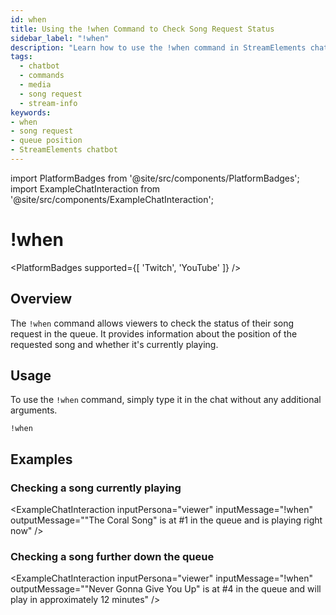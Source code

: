 ```yaml
---
id: when
title: Using the !when Command to Check Song Request Status
sidebar_label: "!when"
description: "Learn how to use the !when command in StreamElements chatbot to check the status of your song request in the queue."
tags:
  - chatbot
  - commands
  - media
  - song request
  - stream-info
keywords:
- when
- song request
- queue position
- StreamElements chatbot
---
```

import PlatformBadges from '@site/src/components/PlatformBadges';
import ExampleChatInteraction from '@site/src/components/ExampleChatInteraction';

# !when
<PlatformBadges supported={[ 'Twitch', 'YouTube' ]} />

## Overview

The `!when` command allows viewers to check the status of their song request in the queue. It provides information about the position of the requested song and whether it's currently playing.

## Usage

To use the `!when` command, simply type it in the chat without any additional arguments.

```
!when
```

## Examples

### Checking a song currently playing
<ExampleChatInteraction
  inputPersona="viewer"
  inputMessage="!when"
  outputMessage="\"The Coral Song\" is at #1 in the queue and is playing right now"
/>

### Checking a song further down the queue
<ExampleChatInteraction
  inputPersona="viewer"
  inputMessage="!when"
  outputMessage="\"Never Gonna Give You Up\" is at #4 in the queue and will play in approximately 12 minutes"
/>

